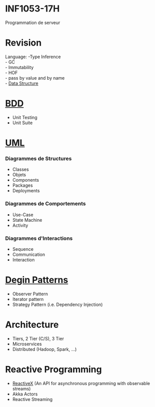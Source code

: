 # INF1053-17H
Programmation de serveur

# Revision
   Language:
     -Type Inference  
     - GC  
     - Immutability  
     - HOF  
     - pass by value and by name   
     - [Data Structure](https://twitter.github.io/scala_school/collections.html)

# [BDD](https://fr.wikipedia.org/wiki/Behavior_driven_development) 
- Unit Testing
- Unit Suite

# [UML](https://fr.wikipedia.org/wiki/UML_(informatique))
### Diagrammes de Structures
- Classes
- Objets
- Components
- Packages
- Deployments

### Diagrammes de Comportements
- Use-Case 
- State Machine
- Activity

### Diagrammes d'Interactions
- Sequence
- Communication
- Interaction

# [Degin Patterns](https://fr.wikipedia.org/wiki/Patron_de_conception)

- Observer Pattern
- Iterator pattern
- Strategy Pattern (i.e. Dependency Injection)


# Architecture

- Tiers, 2 Tier (C/S), 3 Tier
- Microservices
- Distributed (Hadoop, Spark, ...)


# Reactive Programming
- [ReactiveX](http://reactivex.io) (An API for asynchronous programming with observable streams)
- Akka Actors
- Reactive Streaming
